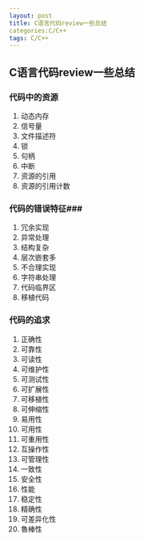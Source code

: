 ```yaml
---
layout: post
title: C语言代码review一些总结
categories:C/C++
tags: C/C++
---
```

## C语言代码review一些总结 ##
### 代码中的资源 ###

1. 动态内存
2. 信号量
3. 文件描述符
4. 锁
5. 句柄
6. 中断
7. 资源的引用 
8. 资源的引用计数

### 代码的错误特征###
1. 冗余实现
2. 异常处理
3. 结构复杂
4. 层次嵌套多
5. 不合理实现
6. 字符串处理
7. 代码临界区
8. 移植代码

### 代码的追求 ###
1. 正确性
2. 可靠性
3. 可读性
4. 可维护性
5. 可测试性
6. 可扩展性
7. 可移植性
8. 可伸缩性
9. 易用性
10. 可用性
11. 可重用性
12. 互操作性
13. 可管理性
14. 一致性
15. 安全性
16. 性能
17. 稳定性
18. 精确性
19. 可差异化性
20. 魯棒性